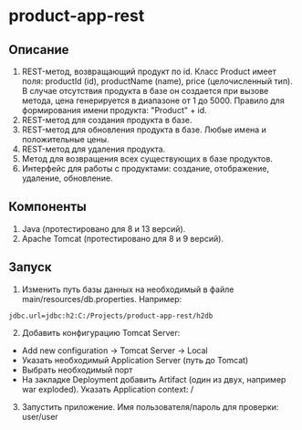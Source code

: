 # product-app-rest
## Описание
1. REST-метод, возвращающий продукт по id. Класс Product имеет поля: productId (id), productName (name), price (целочисленный тип). В случае отсутствия продукта в базе он создается при вызове метода, цена генерируется в диапазоне от 1 до 5000. Правило для формирования имени продукта: "Product" + id.
2. REST-метод для создания продукта в базе.
3. REST-метод для обновления продукта в базе. Любые имена и положительные цены.
4. REST-метод для удаления продукта.
5. Метод для возвращения всех существующих в базе продуктов.
6. Интерфейс для работы с продуктами: создание, отображение, удаление, обновление.
## Компоненты
1. Java (протестировано для 8 и 13 версий).
2. Apache Tomcat (протестировано для 8 и 9 версий).
## Запуск
1. Изменить путь базы данных на необходимый в файле main/resources/db.properties. Например: 
```
jdbc.url=jdbc:h2:C:/Projects/product-app-rest/h2db
```
2. Добавить конфигурацию Tomcat Server:
* Add new configuration -> Tomcat Server -> Local
* Указать необходимый Application Server (путь до Tomcat)
* Выбрать необходимый порт
* На закладке Deployment добавить Artifact (один из двух, например war exploded). Указать Application context: /
3. Запустить приложение. Имя пользователя/пароль для проверки: user/user
